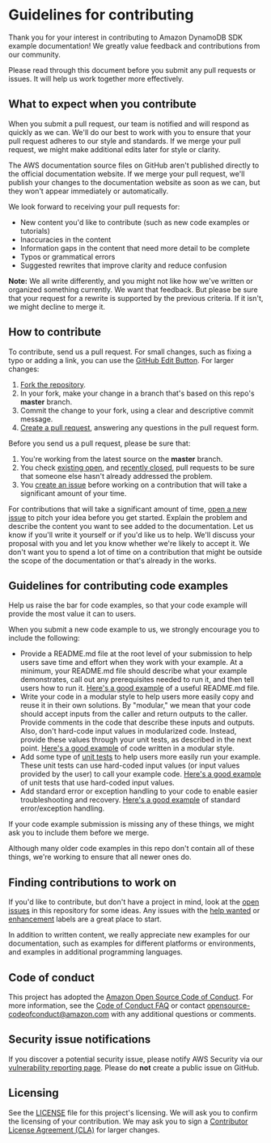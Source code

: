 # Guidelines for contributing

Thank you for your interest in contributing to Amazon DynamoDB SDK example documentation! We greatly value feedback and contributions from our community.

Please read through this document before you submit any pull requests or issues. It will help us work together more effectively.

## What to expect when you contribute

When you submit a pull request, our team is notified and will respond as quickly as we can. We'll do our best to work with you to ensure that your pull request adheres to our style and standards. If we merge your pull request, we might make additional edits later for style or clarity.

The AWS documentation source files on GitHub aren't published directly to the official documentation website. If we merge your pull request, we'll publish your changes to the documentation website as soon as we can, but they won't appear immediately or automatically.

We look forward to receiving your pull requests for:

* New content you'd like to contribute (such as new code examples or tutorials)
* Inaccuracies in the content
* Information gaps in the content that need more detail to be complete
* Typos or grammatical errors
* Suggested rewrites that improve clarity and reduce confusion

**Note:** We all write differently, and you might not like how we've written or organized something currently. We want that feedback. But please be sure that your request for a rewrite is supported by the previous criteria. If it isn't, we might decline to merge it.

## How to contribute

To contribute, send us a pull request. For small changes, such as fixing a typo or adding a link, you can use the [GitHub Edit Button](https://blog.github.com/2011-04-26-forking-with-the-edit-button/). For larger changes:

1. [Fork the repository](https://help.github.com/articles/fork-a-repo/).
2. In your fork, make your change in a branch that's based on this repo's **master** branch.
3. Commit the change to your fork, using a clear and descriptive commit message.
4. [Create a pull request](https://help.github.com/articles/creating-a-pull-request-from-a-fork/), answering any questions in the pull request form.

Before you send us a pull request, please be sure that:

1. You're working from the latest source on the **master** branch.
2. You check [existing open](https://github.com/awsdocs/aws-doc-sdk-examples/pulls), and [recently closed](https://github.com/awsdocs/aws-doc-sdk-examples/pulls?q=is%3Apr+is%3Aclosed), pull requests to be sure that someone else hasn't already addressed the problem.
3. You [create an issue](https://github.com/synchrophoto/DynamoDB-SDK-examples/issues/new) before working on a contribution that will take a significant amount of your time.

For contributions that will take a significant amount of time, [open a new issue](https://github.com/synchrophoto/DynamoDB-SDK-examples/issues) to pitch your idea before you get started. Explain the problem and describe the content you want to see added to the documentation. Let us know if you'll write it yourself or if you'd like us to help. We'll discuss your proposal with you and let you know whether we're likely to accept it. We don't want you to spend a lot of time on a contribution that might be outside the scope of the documentation or that's already in the works.

## Guidelines for contributing code examples

Help us raise the bar for code examples, so that your code example will provide the most value it can to users.

When you submit a new code example to us, we strongly encourage you to include the following:

* Provide a README.md file at the root level of your submission to help users save time and effort when they work with your example. At a minimum, your README.md file should describe what your example demonstrates, call out any prerequisites needed to run it, and then tell users how to run it. [Here's a good example](https://github.com/awsdocs/aws-doc-sdk-examples/blob/master/python/example_code/lambda/scheduled_lambda/README.md) of a useful README.md file.
* Write your code in a modular style to help users more easily copy and reuse it in their own solutions. By "modular," we mean that your code should accept inputs from the caller and return outputs to the caller. Provide comments in the code that describe these inputs and outputs. Also, don't hard-code input values in modularized code. Instead, provide these values through your unit tests, as described in the next point. [Here's a good example]( https://github.com/awsdocs/aws-doc-sdk-examples/blob/master/python/example_code/lambda/scheduled_lambda/lambda_util.py) of code written in a modular style.
* Add some type of [unit tests](https://en.wikipedia.org/wiki/Unit_testing ) to help users more easily run your example. These unit tests can use hard-coded input values (or input values provided by the user) to call your example code. [Here's a good example](https://github.com/awsdocs/aws-doc-sdk-examples/blob/master/python/example_code/lambda/scheduled_lambda/scheduled_lambda.py) of unit tests that use hard-coded input values.
* Add standard error or exception handling to your code to enable easier troubleshooting and recovery. [Here's a good example]( https://github.com/awsdocs/aws-doc-sdk-examples/blob/master/python/example_code/lambda/scheduled_lambda/lambda_util.py) of standard error/exception handling.  

If your code example submission is missing any of these things, we might ask you to include them before we merge.

Although many older code examples in this repo don't contain all of these things, we're working to ensure that all newer ones do.

## Finding contributions to work on

If you'd like to contribute, but don't have a project in mind, look at the [open issues](https://github.com/synchrophoto/DynamoDB-SDK-examples/issues) in this repository for some ideas. Any issues with the [help wanted](https://github.com/synchrophoto/DynamoDB-SDK-examples/labels/help%20wanted) or [enhancement](https://github.com/synchrophoto/DynamoDB-SDK-examples/labels/enhancement) labels are a great place to start.

In addition to written content, we really appreciate new examples for our documentation, such as examples for different platforms or environments, and examples in additional programming languages.

## Code of conduct

This project has adopted the [Amazon Open Source Code of Conduct](https://aws.github.io/code-of-conduct). For more information, see the [Code of Conduct FAQ](https://aws.github.io/code-of-conduct-faq) or contact [opensource-codeofconduct@amazon.com](mailto:opensource-codeofconduct@amazon.com) with any additional questions or comments.

## Security issue notifications

If you discover a potential security issue, please notify AWS Security via our [vulnerability reporting page](http://aws.amazon.com/security/vulnerability-reporting/). Please do **not** create a public issue on GitHub.

## Licensing

See the [LICENSE](https://github.com/synchrophoto/DynamoDB-SDK-examples/blob/master/LICENSE) file for this project's licensing. We will ask you to confirm the licensing of your contribution. We may ask you to sign a [Contributor License Agreement (CLA)](http://en.wikipedia.org/wiki/Contributor_License_Agreement) for larger changes.
